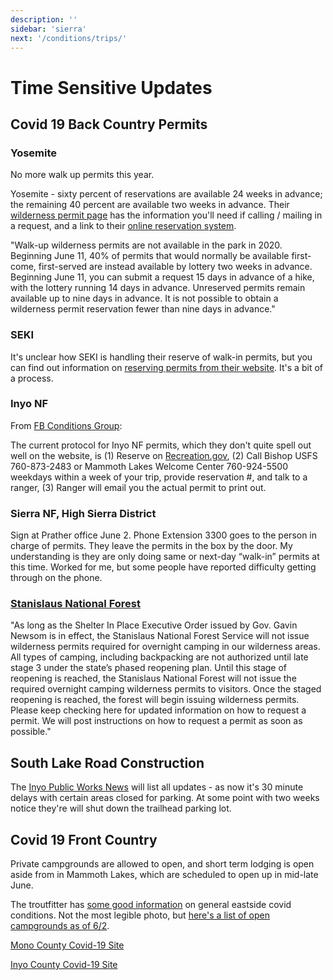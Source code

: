 ```yaml
---
description: ''
sidebar: 'sierra'
next: '/conditions/trips/'
---
```


# Time Sensitive Updates

## Covid 19 Back Country Permits

### Yosemite

No more walk up permits this year.

Yosemite - sixty percent of reservations are available 24 weeks in advance; the remaining 40 percent are available two weeks in advance. Their [wilderness permit page](https://www.nps.gov/yose/planyourvisit/wpres.htm) has the information you'll need if calling / mailing in a request, and a link to their [online reservation system](https://yosemite.org/yosemite-wilderness-permit-request-form/).

"Walk-up wilderness permits are not available in the park in 2020. Beginning June 11, 40% of permits that would normally be available first-come, first-served are instead available by lottery two weeks in advance. Beginning June 11, you can submit a request 15 days in advance of a hike, with the lottery running 14 days in advance. Unreserved permits remain available up to nine days in advance. It is not possible to obtain a wilderness permit reservation fewer than nine days in advance."

### SEKI

It's unclear how SEKI is handling their reserve of walk-in permits, but you can find out information on [reserving permits from their website](https://www.nps.gov/seki/planyourvisit/wilderness_permits.htm). It's a bit of a process.

### Inyo NF

From [FB Conditions Group](https://www.facebook.com/groups/1578540459102320/permalink/2641571529465869/):

The current protocol for Inyo NF permits, which they don't quite spell out well on the website, is (1) Reserve on [Recreation.gov](https://www.recreation.gov/), (2) Call Bishop USFS 760-873-2483 or Mammoth Lakes Welcome Center 760-924-5500 weekdays within a week of your trip, provide reservation #, and talk to a ranger, (3) Ranger will email you the actual permit to print out.

### Sierra NF, High Sierra District

Sign at Prather office June 2. Phone Extension 3300 goes to the person in charge of permits. They leave the permits in the box by the door. My understanding is they are only doing same or next-day “walk-in” permits at this time. Worked for me, but some people have reported difficulty getting through on the phone.

### [Stanislaus National Forest](https://www.fs.usda.gov/stanislaus/)

"As long as the Shelter In Place Executive Order issued by Gov. Gavin Newsom is in effect, the Stanislaus National Forest Service will not issue wilderness permits required for overnight camping in our wilderness areas.  All types of camping, including backpacking are not authorized until late stage 3 under the state’s phased reopening plan.  Until this stage of reopening is reached, the Stanislaus National Forest will not issue the required overnight camping wilderness permits to visitors.  Once the staged reopening is reached, the forest will begin issuing wilderness permits. Please keep checking here for updated information on how to request a permit. We will post instructions on how to request a permit as soon as possible."

## South Lake Road Construction

The [Inyo Public Works News](https://www.inyocounty.us/residents/info-center/inyo-county-news-feed?dept=27) will list all updates - as now it's 30 minute delays with certain areas closed for parking. At some point with two weeks notice they're will shut down the trailhead parking lot.

## Covid 19 Front Country 

Private campgrounds are allowed to open, and short term lodging is open aside from in Mammoth Lakes, which are scheduled to open up in mid-late June.

The troutfitter has [some good information](https://thetroutfitter.com/fish-report) on general eastside covid conditions. Not the most legible photo, but [here's a list of open campgrounds as of 6/2](https://thetroutfitter.com/assets/content/images/FishReport/CustomerImages/91840.jpg).

[Mono County Covid-19 Site](https://coronavirus.monocounty.ca.gov/)

[Inyo County Covid-19 Site](https://www.inyocounty.us/covid-19)
